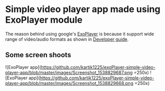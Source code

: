 # Simple video player app made using ExoPlayer module
The reason behind using google's [ExoPlayer](https://github.com/google/ExoPlayer) is because it support wide range of video/audio formats as shown in [Developer guide](https://google.github.io/ExoPlayer/supported-formats.html).

## Some screen shoots

![ExoPlayer app](https://github.com/kartik1225/exoPlayer-simple-video-player-app/blob/master/images/Screenshot_1538829687.png =250x)
![ExoPlayer app](https://github.com/kartik1225/exoPlayer-simple-video-player-app/blob/master/images/Screenshot_1538829668.png =250x)
